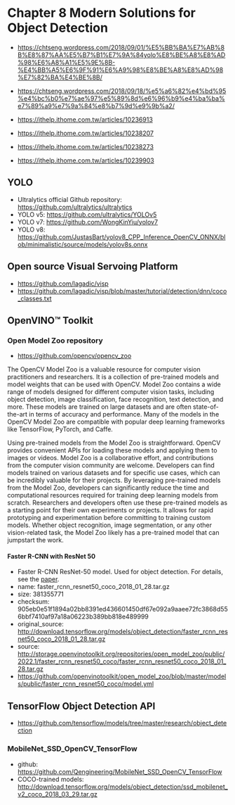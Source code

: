 # Chapter 8 Modern Solutions for Object Detection
* https://chtseng.wordpress.com/2018/09/01/%E5%BB%BA%E7%AB%8B%E8%87%AA%E5%B7%B1%E7%9A%84yolo%E8%BE%A8%E8%AD%98%E6%A8%A1%E5%9E%8B-%E4%BB%A5%E6%9F%91%E6%A9%98%E8%BE%A8%E8%AD%98%E7%82%BA%E4%BE%8B/
* https://chtseng.wordpress.com/2018/09/18/%e5%a6%82%e4%bd%95%e4%bc%b0%e7%ae%97%e5%89%8d%e6%96%b9%e4%ba%ba%e7%89%a9%e7%9a%84%e8%b7%9d%e9%9b%a2/

* https://ithelp.ithome.com.tw/articles/10236913
* https://ithelp.ithome.com.tw/articles/10238207
* https://ithelp.ithome.com.tw/articles/10238273
* https://ithelp.ithome.com.tw/articles/10239903
## YOLO 
* Ultralytics official Github repository: https://github.com/ultralytics/ultralytics
* YOLO v5: https://github.com/ultralytics/YOLOv5
* YOLO v7: https://github.com/WongKinYiu/yolov7
* YOLO v8: https://github.com/JustasBart/yolov8_CPP_Inference_OpenCV_ONNX/blob/minimalistic/source/models/yolov8s.onnx

## Open source Visual Servoing Platform
* https://github.com/lagadic/visp
* https://github.com/lagadic/visp/blob/master/tutorial/detection/dnn/coco_classes.txt




## OpenVINO™ Toolkit
### Open Model Zoo repository
* https://github.com/opencv/opencv_zoo

The OpenCV Model Zoo is a valuable resource for computer vision practitioners and researchers. It is a collection of pre-trained models and model weights that can be used with OpenCV. Model Zoo contains a wide range of models designed for different computer vision tasks, including object detection, image classification, face recognition, text detection, and more. These models are trained on large datasets and are often state-of-the-art in terms of accuracy and performance. Many of the models in the OpenCV Model Zoo are compatible with popular deep learning frameworks like TensorFlow, PyTorch, and Caffe.

Using pre-trained models from the Model Zoo is straightforward. OpenCV provides convenient APIs for loading these models and applying them to images or videos. Model Zoo is a collaborative effort, and contributions from the computer vision community are welcome. Developers can find models trained on various datasets and for specific use cases, which can be incredibly valuable for their projects. By leveraging pre-trained models from the Model Zoo, developers can significantly reduce the time and computational resources required for training deep learning models from scratch. Researchers and developers often use these pre-trained models as a starting point for their own experiments or projects. It allows for rapid prototyping and experimentation before committing to training custom models. Whether object recognition, image segmentation, or any other vision-related task, the Model Zoo likely has a pre-trained model that can jumpstart the work.

####  Faster R-CNN with ResNet 50
* Faster R-CNN ResNet-50 model. Used for object detection. For details, see the [paper](https://arxiv.org/abs/1506.01497).
* name: faster_rcnn_resnet50_coco_2018_01_28.tar.gz
* size: 381355771
* checksum: 905eb0e51f1894a02bb8391ed436601450df67e092a9aaee72fc3868d556bbf7410af97a18a06223b389bb818e489999
* original_source: http://download.tensorflow.org/models/object_detection/faster_rcnn_resnet50_coco_2018_01_28.tar.gz
* source: http://storage.openvinotoolkit.org/repositories/open_model_zoo/public/2022.1/faster_rcnn_resnet50_coco/faster_rcnn_resnet50_coco_2018_01_28.tar.gz
* https://github.com/openvinotoolkit/open_model_zoo/blob/master/models/public/faster_rcnn_resnet50_coco/model.yml
## TensorFlow Object Detection API
* https://github.com/tensorflow/models/tree/master/research/object_detection
 
### MobileNet_SSD_OpenCV_TensorFlow
* github: https://github.com/Qengineering/MobileNet_SSD_OpenCV_TensorFlow
* COCO-trained models: http://download.tensorflow.org/models/object_detection/ssd_mobilenet_v2_coco_2018_03_29.tar.gz